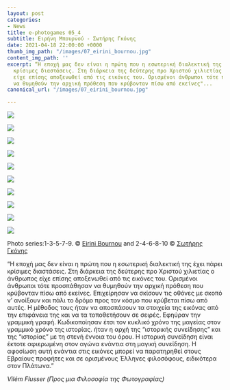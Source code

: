 ```yaml
---
layout: post
categories:
- News
title: e-photogames 05_4
subtitle: Ειρήνη Μπουρνού - Σωτήρης Γκόνης
date: 2021-04-18 22:00:00 +0000
thumb_img_path: "/images/07_eirini_bournou.jpg"
content_img_path: ''
excerpt: “Η εποχή μας δεν είναι η πρώτη που η εσωτερική διαλεκτική της έχει πάρει
  κρίσιμες διαστάσεις. Στη διάρκεια της δεύτερης προ Χριστού χιλιετίας ο άνθρωπος
  είχε επίσης αποξενωθεί από τις εικόνες του. Ορισμένοι άνθρωποι τότε προσπάθησαν
  να θυμηθούν την αρχική πρόθεση που κρύβονταν πίσω από εκείνες"...
canonical_url: "/images/07_eirini_bournou.jpg"

---
```

![](/images/01_eirini-bournou203_5.jpg)

![](/images/02_sotiris_gkonis203_5.JPG)

![](/images/03eirini-bournou203_5.jpg)

![](/images/04_gkonis_sotiris203_5.jpg)

![](/images/05_eirini-bournou203_5.jpg)

![](/images/06_gkonis_sotiris203_5.jpg)

![](/images/07_eirini_bournou.jpg)

![](/images/08_sotiris_gkonis203_5.jpg)

![](/images/09_eirini-bournou203_5.jpg)

![](/images/10_gkonis_sotiris203_5.jpg)

Photo series:1-3-5-7-9. © <a href="https://www.facebook.com/eirini.bournou" target="blank">Eirini Bournou</a> and  2-4-6-8-10 © <a href="https://www.facebook.com/profile.php?id=550912249" target="blank">Σωτήρης Γκόνης</a>

“Η εποχή μας δεν είναι η πρώτη που η εσωτερική διαλεκτική της έχει πάρει κρίσιμες διαστάσεις. Στη διάρκεια της δεύτερης προ Χριστού χιλιετίας ο άνθρωπος είχε επίσης αποξενωθεί από τις εικόνες του. Ορισμένοι άνθρωποι τότε προσπάθησαν να θυμηθούν την αρχική πρόθεση που κρύβονταν πίσω από εκείνες. Επιχείρησαν να σκίσουν τις οθόνες με σκοπό ν’ ανοίξουν και πάλι το δρόμο προς τον κόσμο που κρύβεται πίσω από αυτές. Η μέθοδος τους ήταν να αποσπάσουν τα στοιχεία της εικόνας από την επιφάνεια της και να τα τοποθετήσουν σε σειρές. Εφηύραν την γραμμική γραφή. Κωδικοποίησαν έτσι τον κυκλικό χρόνο της μαγείας στον γραμμικό χρόνο της ιστορίας. ήταν η αρχή της “ιστορικής συνείδησης” και της “ιστορίας” με τη στενή έννοια του όρου. Η ιστορική συνείδηση είναι έκτοτε αφιερωμένη στον αγώνα ενάντια στη μαγική συνείδηση. Η αφοσίωση αυτή ενάντια στις εικόνες μπορεί να παρατηρηθεί στους Εβραίους προφήτες και σε ορισμένους Έλληνες φιλοσόφους, ειδικότερα στον Πλάτωνα.”

_Vilém Flusser (Προς μια Φιλοσοφία της Φωτογραφίας)_